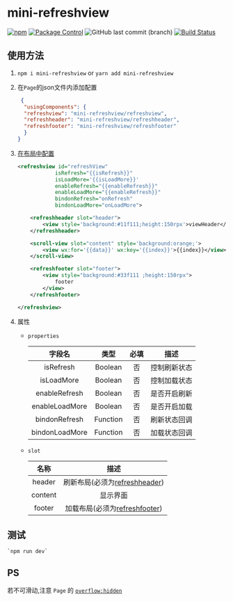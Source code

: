 # mini-refreshview
[![npm](https://img.shields.io/npm/v/mini-refreshview.svg)](https://www.npmjs.com/package/mini-refreshview)  [![Package Control](https://img.shields.io/packagecontrol/dm/mini-refreshview.svg)](https://github.com/mini-plug/mini-RefreshView.git)
![GitHub last commit (branch)](https://img.shields.io/github/last-commit/mini-plug/mini-RefreshView/master.svg)
[![Build Status](https://travis-ci.org/mini-plug/mini-RefreshView.svg?branch=master)](https://travis-ci.org/mini-plug/mini-RefreshView)
## 使用方法
 1.  `npm i mini-refreshview` or `yarn add mini-refreshview`
 2. 在`Page`的json文件内添加配置
    ```json
     {
      "usingComponents": {
      "refreshview": "mini-refreshview/refreshview",
      "refreshheader": "mini-refreshview/refreshheader",
      "refreshfooter": "mini-refreshview/refreshfooter"
      }
    }
    ```
 3. [在布局中配置](./tools/demo/pages/index/index.wxml)
    ```xml
    <refreshview id="refreshView"
                isRefresh="{{isRefresh}}"
                isLoadMore='{{isLoadMore}}'
                enableRefresh="{{enableRefresh}}"
                enableLoadMore="{{enableRefresh}}"
                bindonRefresh="onRefresh" 
                bindonLoadMore="onLoadMore">
    
        <refreshheader slot="header">
            <view style='background:#11f111;height:150rpx'>viewHeader</view>
        </refreshheader>
    
        <scroll-view slot="content" style='background:orange;'>
            <view wx:for='{{data}}' wx:key='{{index}}'>{{index}}</view>
        </scroll-view>
    
        <refreshfooter slot="footer">
            <view style="background:#33f111 ;height:150rpx">
                footer
            </view>
        </refreshfooter>

    </refreshview>
    
    ```
 4. 属性
 
    * `properties`
    
        字段名|类型|必填|描述
        :----:|:----:|:----:|:----:
        isRefresh|Boolean|否|控制刷新状态
        isLoadMore|Boolean|否|控制加载状态
        enableRefresh|Boolean|否|是否开启刷新
        enableLoadMore|Boolean|否|是否开启加载
        bindonRefresh|Function|否|刷新状态回调
        bindonLoadMore|Function|否|加载状态回调
    
    * `slot`
    
        名称|描述
        :----:|:----:
        header| 刷新布局(必须为[refreshheader](./src/refreshheader.js))
        content|显示界面
        footer| 加载布局(必须为[refreshfooter](./src/refreshfooter.js))
## 测试
    `npm run dev`
## PS
   若不可滑动,注意 `Page` 的 [`overflow:hidden`](./tools/demo/pages/index/index.wxss)

    



